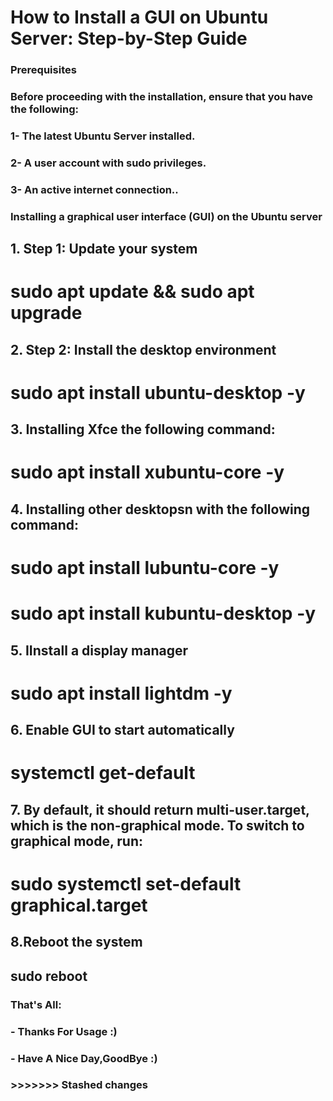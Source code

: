 # How to Install a GUI on Ubuntu Server: Step-by-Step Guide

### Prerequisites
### Before proceeding with the installation, ensure that you have the following:
### 1- The latest Ubuntu Server installed.
### 2- A user account with sudo privileges.
### 3- An active internet connection..
### Installing a graphical user interface (GUI) on the Ubuntu server
## 1. Step 1: Update your system
#  sudo apt update && sudo apt upgrade
## 2. Step 2: Install the desktop environment
# sudo apt install ubuntu-desktop -y
## 3. Installing Xfce the following command:
# sudo apt install xubuntu-core -y
## 4. Installing other desktopsn with the following command:
# sudo apt install lubuntu-core -y
# sudo apt install kubuntu-desktop -y
## 5. IInstall a display manager
# sudo apt install lightdm -y
## 6. Enable GUI to start automatically
# systemctl get-default
## 7. By default, it should return multi-user.target, which is the non-graphical mode. To switch to graphical mode, run:
# sudo systemctl set-default graphical.target
## 8.Reboot the system
## sudo reboot






### That's All:
### - Thanks For Usage :)
 ### - Have A Nice Day,GoodBye :)
### >>>>>>> Stashed changes

